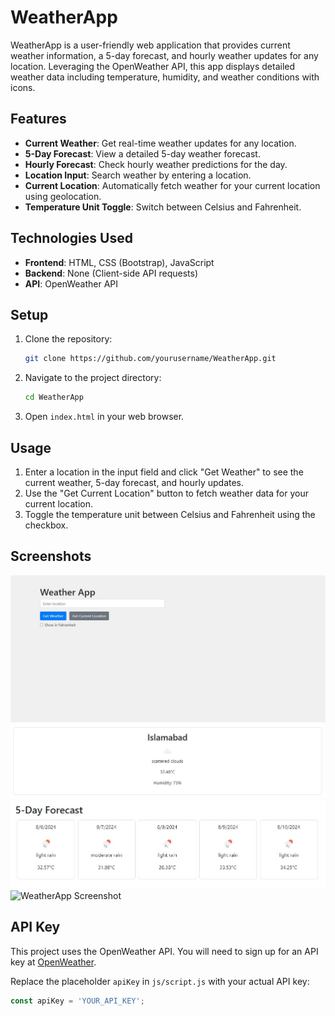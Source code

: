 # WeatherApp

WeatherApp is a user-friendly web application that provides current weather information, a 5-day forecast, and hourly weather updates for any location. Leveraging the OpenWeather API, this app displays detailed weather data including temperature, humidity, and weather conditions with icons.

## Features

- **Current Weather**: Get real-time weather updates for any location.
- **5-Day Forecast**: View a detailed 5-day weather forecast.
- **Hourly Forecast**: Check hourly weather predictions for the day.
- **Location Input**: Search weather by entering a location.
- **Current Location**: Automatically fetch weather for your current location using geolocation.
- **Temperature Unit Toggle**: Switch between Celsius and Fahrenheit.

## Technologies Used

- **Frontend**: HTML, CSS (Bootstrap), JavaScript
- **Backend**: None (Client-side API requests)
- **API**: OpenWeather API

## Setup

1. Clone the repository:
    ```sh
    git clone https://github.com/yourusername/WeatherApp.git
    ```
2. Navigate to the project directory:
    ```sh
    cd WeatherApp
    ```
3. Open `index.html` in your web browser.

## Usage

1. Enter a location in the input field and click "Get Weather" to see the current weather, 5-day forecast, and hourly updates.
2. Use the "Get Current Location" button to fetch weather data for your current location.
3. Toggle the temperature unit between Celsius and Fahrenheit using the checkbox.

## Screenshots

![WeatherApp Screenshot](screenshots/home.JPG)
![WeatherApp Screenshot](screenshots/forecast.JPG)
![WeatherApp Screenshot](screenshots/fiveDaysForecast.JPG)
![WeatherApp Screenshot](screenshots/hourlyForecase.JPG)

## API Key

This project uses the OpenWeather API. You will need to sign up for an API key at [OpenWeather](https://home.openweathermap.org/users/sign_up).

Replace the placeholder `apiKey` in `js/script.js` with your actual API key:
```javascript
const apiKey = 'YOUR_API_KEY';
